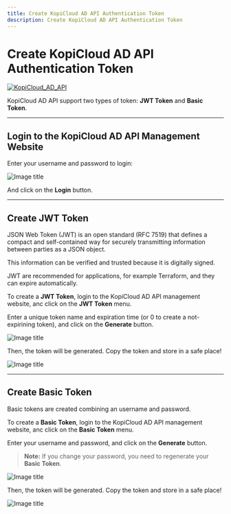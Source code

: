 ```yaml
---
title: Create KopiCloud AD API Authentication Token
description: Create KopiCloud AD API Authentication Token
---
```


# Create KopiCloud AD API Authentication Token

[![KopiCloud_AD_API](https://img.shields.io/badge/kopiCloud_ad-v1.0+-blueviolet.svg)](https://www.kopicloud-ad-api.com)

KopiCloud AD API support two types of token: **JWT Token** and **Basic Token**.

----

## Login to the KopiCloud AD API Management Website

Enter your username and password to login:

![Image title](https://help.kopicloud-ad-api.com/assets/docs/login.png)

And click on the **Login** button.

----

## Create JWT Token

JSON Web Token (JWT) is an open standard (RFC 7519) that defines a compact and self-contained way for securely transmitting information between parties as a JSON object.

This information can be verified and trusted because it is digitally signed.

JWT are recommended for applications, for example Terraform, and they can expire automatically.

To create a **JWT Token**, login to the KopiCloud AD API management website, anc click on the **JWT Token** menu.

Enter a unique token name and expiration time (or 0 to create a not-expirining token), and click on the **Generate** button.

![Image title](https://help.kopicloud-ad-api.com/assets/docs/generate_jwt_token.png)

Then, the token will be generated. Copy the token and store in a safe place!

![Image title](https://help.kopicloud-ad-api.com/assets/docs/generate_jwt_token_result.png)

----

## Create Basic Token

Basic tokens are created combining an username and password.

To create a **Basic Token**, login to the KopiCloud AD API management website, anc click on the **Basic Token** menu.

Enter your username and password, and click on the **Generate** button.

> **Note:** If you change your password, you need to regenerate your **Basic Token**.

![Image title](https://help.kopicloud-ad-api.com/assets/docs/generate_basic_token.png)

Then, the token will be generated. Copy the token and store in a safe place!

![Image title](https://help.kopicloud-ad-api.com/assets/docs/generate_basic_token_result.png)
